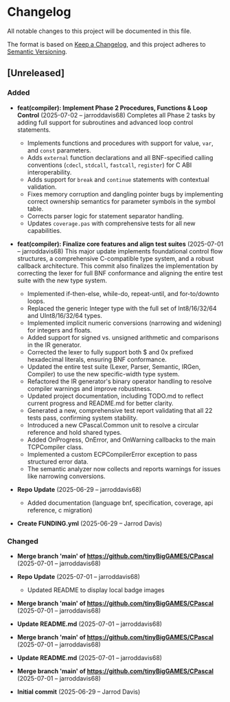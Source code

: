 # Changelog

All notable changes to this project will be documented in this file.

The format is based on [Keep a Changelog](https://keepachangelog.com/en/1.0.0/),
and this project adheres to [Semantic Versioning](https://semver.org/spec/v2.0.0.html).

## [Unreleased]

### Added
- **feat(compiler): Implement Phase 2 Procedures, Functions & Loop Control** (2025-07-02 – jarroddavis68)
  Completes all Phase 2 tasks by adding full support for subroutines and advanced loop control statements.
  - Implements functions and procedures with support for value, `var`, and `const` parameters.
  - Adds `external` function declarations and all BNF-specified calling conventions (`cdecl`, `stdcall`, `fastcall`, `register`) for C ABI interoperability.
  - Adds support for `break` and `continue` statements with contextual validation.
  - Fixes memory corruption and dangling pointer bugs by implementing correct ownership semantics for parameter symbols in the symbol table.
  - Corrects parser logic for statement separator handling.
  - Updates `coverage.pas` with comprehensive tests for all new capabilities.

- **feat(compiler): Finalize core features and align test suites** (2025-07-01 – jarroddavis68)
  This major update implements foundational control flow structures, a comprehensive C-compatible type system, and a robust callback architecture. This commit also finalizes the implementation by correcting the lexer for full BNF conformance and aligning the entire test suite with the new type system.
  - Implemented if-then-else, while-do, repeat-until, and for-to/downto loops.
  - Replaced the generic Integer type with the full set of Int8/16/32/64 and UInt8/16/32/64 types.
  - Implemented implicit numeric conversions (narrowing and widening) for integers and floats.
  - Added support for signed vs. unsigned arithmetic and comparisons in the IR generator.
  - Corrected the lexer to fully support both $ and 0x prefixed hexadecimal literals, ensuring BNF conformance.
  - Updated the entire test suite (Lexer, Parser, Semantic, IRGen, Compiler) to use the new specific-width type system.
  - Refactored the IR generator's binary operator handling to resolve compiler warnings and improve robustness.
  - Updated project documentation, including TODO.md to reflect current progress and README.md for better clarity.
  - Generated a new, comprehensive test report validating that all 22 tests pass, confirming system stability.
  - Introduced a new CPascal.Common unit to resolve a circular reference and hold shared types.
  - Added OnProgress, OnError, and OnWarning callbacks to the main TCPCompiler class.
  - Implemented a custom ECPCompilerError exception to pass structured error data.
  - The semantic analyzer now collects and reports warnings for issues like narrowing conversions.

- **Repo Update** (2025-06-29 – jarroddavis68)
  - Added documentation (language bnf, specification, coverage, api reference, c migration)

- **Create FUNDING.yml** (2025-06-29 – Jarrod Davis)


### Changed
- **Merge branch 'main' of https://github.com/tinyBigGAMES/CPascal** (2025-07-01 – jarroddavis68)

- **Repo Update** (2025-07-01 – jarroddavis68)
  - Updated README to display local badge images

- **Merge branch 'main' of https://github.com/tinyBigGAMES/CPascal** (2025-07-01 – jarroddavis68)

- **Update README.md** (2025-07-01 – jarroddavis68)

- **Merge branch 'main' of https://github.com/tinyBigGAMES/CPascal** (2025-07-01 – jarroddavis68)

- **Update README.md** (2025-07-01 – jarroddavis68)

- **Merge branch 'main' of https://github.com/tinyBigGAMES/CPascal** (2025-07-01 – jarroddavis68)

- **Initial commit** (2025-06-29 – Jarrod Davis)

